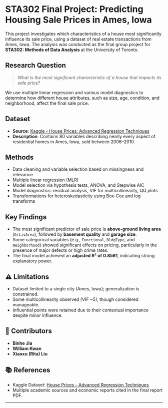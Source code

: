 #  STA302 Final Project: Predicting Housing Sale Prices in Ames, Iowa

This project investigates which characteristics of a house most significantly influence its sale price, using a dataset of real estate transactions from Ames, Iowa. The analysis was conducted as the final group project for **STA302: Methods of Data Analysis** at the University of Toronto.

##  Research Question

> *What is the most significant characteristic of a house that impacts its sale price?*

We use multiple linear regression and various model diagnostics to determine how different house attributes, such as size, age, condition, and neighborhood, affect the final sale price.

##  Dataset

- **Source**: [Kaggle - House Prices: Advanced Regression Techniques](https://www.kaggle.com/competitions/house-prices-advanced-regression-techniques/overview)
- **Description**: Contains 80 variables describing nearly every aspect of residential homes in Ames, Iowa, sold between 2006–2010.

##  Methods

- Data cleaning and variable selection based on missingness and relevance
- Multiple linear regression (MLR)
- Model selection via hypothesis tests, ANOVA, and Stepwise AIC
- Model diagnostics: residual analysis, VIF for multicollinearity, QQ plots
- Transformations for heteroskedasticity using Box-Cox and log transforms

##  Key Findings

- The most significant predictor of sale price is **above-ground living area** (`GrLivArea`), followed by **basement quality** and **garage size**.
- Some categorical variables (e.g., `Functional`, `BldgType`, and `Neighborhood`) showed significant effects on pricing, particularly in the presence of major defects or high crime rates.
- The final model achieved an **adjusted R² of 0.8561**, indicating strong explanatory power.

## ⚠ Limitations

- Dataset limited to a single city (Ames, Iowa); generalization is constrained.
- Some multicollinearity observed (VIF ~5), though considered manageable.
- Influential points were retained due to their contextual importance despite minor influence.

## 👥 Contributors

- **Binhe Jia** 
- **William Kwan**  
- **Xiaoxu (Rita) Liu**

## 📚 References

- Kaggle Dataset: [House Prices - Advanced Regression Techniques](https://www.kaggle.com/competitions/house-prices-advanced-regression-techniques/data)
- Multiple academic sources and economic reports cited in the final report PDF.

---

